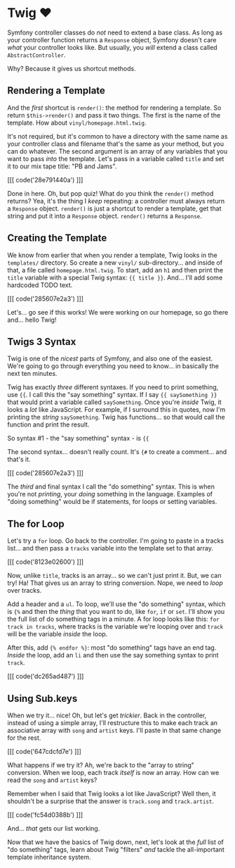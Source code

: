 # Twig ❤️

Symfony controller classes do *not* need to extend a base class. As long as your
controller function returns a `Response` object, Symfony doesn't care *what* your
controller looks like. But usually, you *will* extend a class called
`AbstractController`.

Why? Because it gives us shortcut methods.

## Rendering a Template

And the *first* shortcut is `render()`: the method for rendering a
template. So return `$this->render()` and pass it two things. The first
is the name of the template. How about `vinyl/homepage.html.twig`.

It's not required, but it's common to have a directory with the same
name as your controller class and filename that's the same as your method,
but you can do whatever. The second argument is an array of any variables
that you want to pass *into* the template. Let's pass in a variable called
`title` and set it to our mix tape title: "PB and Jams".

[[[ code('28e791440a') ]]]

Done in here. Oh, but pop quiz! What do you think the `render()` method returns?
Yea, it's the thing I *keep* repeating: a controller must always return a `Response`
object. `render()` is just a shortcut to render a template, get that string and put
it into a `Response` object. `render()` returns a `Response`.

## Creating the Template

We know from earlier that when you render a template, Twig looks in the `templates/`
directory. So create a new `vinyl/` sub-directory... and inside of that, a file
called `homepage.html.twig`. To start, add an `h1` and then print the `title` variable
with a special Twig syntax: `{{ title }}`. And... I'll add some hardcoded TODO text.

[[[ code('285607e2a3') ]]]

Let's... go see if this works! We were working on our homepage, so go there and...
hello Twig!

## Twigs 3 Syntax

Twig is one of the *nicest* parts of Symfony, and also one of the easiest. We're
going to go through everything you need to know... in basically the next ten minutes.

Twig has exactly *three* different syntaxes. If you need to print something,
use `{{`. I call this the "say something" syntax. If I say `{{ saySomething }}`
that would print a variable called `saySomething`. Once you're *inside* Twig,
it looks a *lot* like JavaScript. For example, if I surround this in quotes, now
I'm printing the *string* `saySomething`. Twig has functions... so that
would call the function and print the result.

So syntax #1 - the "say something" syntax - is `{{`

The second syntax... doesn't really count. It's `{#` to create a comment... and
that's it.

[[[ code('285607e2a3') ]]]

The *third* and final syntax I call the "do something" syntax. This is when you're
not *printing*, your *doing* something in the language. Examples of "doing something"
would be if statements, for loops or setting variables.

## The for Loop

Let's try a `for` loop. Go back to the controller. I'm going to paste in
a tracks list... and then pass a `tracks` variable into the template set to that array.

[[[ code('8123e02600') ]]]

Now, unlike `title`, tracks is an array... so we can't just print it. But, we
can try! Ha! That gives us an array to string conversion. Nope, we need to *loop*
over tracks.

Add a header and a `ul`. To loop, we'll use the "do something" syntax, which is
`{%` and then the *thing* that you want to do, like `for`, `if` or `set`. I'll show
you the full list of do something tags in a minute. A for loop looks like this:
`for track in tracks`, where tracks is the variable we're looping over and `track`
will be the variable *inside* the loop.

After this, add `{% endfor %}`: most "do something" tags have an end tag. *Inside*
the loop, add an `li` and then use the say something syntax to print `track`.

[[[ code('dc265ad487') ]]]

## Using Sub.keys

When we try it... nice! Oh, but let's get *trickier*. Back in the controller,
instead of using a simple array, I'll restructure this to make each track an
associative array with `song` and `artist` keys. I'll paste in that same change
for the rest.

[[[ code('647cdcfd7e') ]]]

What happens if we try it? Ah, we're back to the "array to string" conversion.
When we loop, each track *itself* is now an array. How can we read the `song`
and `artist` keys?

Remember when I said that Twig looks a lot like JavaScript? Well then, it shouldn't
be a surprise that the answer is `track.song` and `track.artist`.

[[[ code('fc54d0388b') ]]]

And... *that* gets our list working.

Now that we have the basics of Twig down, next, let's look at the *full* list
of "do something" tags, learn about Twig "filters" *and* tackle the all-important
template inheritance system.
